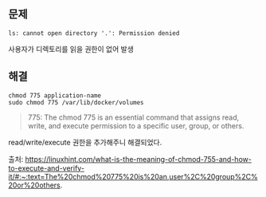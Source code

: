 ## 문제
```
ls: cannot open directory '.': Permission denied
```
사용자가 디렉토리를 읽을 권한이 없어 발생

## 해결
```
chmod 775 application-name
sudo chmod 775 /var/lib/docker/volumes
```

> 775: The chmod 775 is an essential command that assigns read, write, and execute permission to a specific user, group, or others.


read/write/execute 권한을 추가해주니 해결되었다. 

출처: https://linuxhint.com/what-is-the-meaning-of-chmod-755-and-how-to-execute-and-verify-it/#:~:text=The%20chmod%20775%20is%20an,user%2C%20group%2C%20or%20others.
